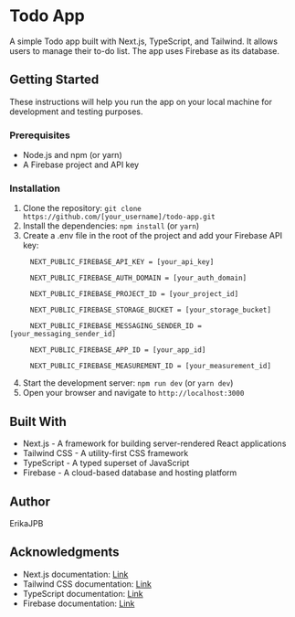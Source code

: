 # Todo App

A simple Todo app built with Next.js, TypeScript, and Tailwind. It allows users to manage their to-do list. The app uses Firebase as its database.

## Getting Started

These instructions will help you run the app on your local machine for development and testing purposes.

### Prerequisites

- Node.js and npm (or yarn)
- A Firebase project and API key

### Installation

1. Clone the repository: `git clone https://github.com/[your_username]/todo-app.git`
2. Install the dependencies: `npm install` (or `yarn`)
3. Create a .env file in the root of the project and add your Firebase API key: 
```
     NEXT_PUBLIC_FIREBASE_API_KEY = [your_api_key]
     
     NEXT_PUBLIC_FIREBASE_AUTH_DOMAIN = [your_auth_domain]
     
     NEXT_PUBLIC_FIREBASE_PROJECT_ID = [your_project_id]
     
     NEXT_PUBLIC_FIREBASE_STORAGE_BUCKET = [your_storage_bucket]
     
     NEXT_PUBLIC_FIREBASE_MESSAGING_SENDER_ID = [your_messaging_sender_id]
     
     NEXT_PUBLIC_FIREBASE_APP_ID = [your_app_id]
     
     NEXT_PUBLIC_FIREBASE_MEASUREMENT_ID = [your_measurement_id]
 ```
     
 
                                                 

4. Start the development server: `npm run dev` (or `yarn dev`)
5. Open your browser and navigate to `http://localhost:3000`

## Built With

- Next.js - A framework for building server-rendered React applications
- Tailwind CSS - A utility-first CSS framework
- TypeScript - A typed superset of JavaScript
- Firebase - A cloud-based database and hosting platform

## Author

ErikaJPB

## Acknowledgments

- Next.js documentation: [Link](https://nextjs.org/docs)
- Tailwind CSS documentation: [Link](https://tailwindcss.com/docs)
- TypeScript documentation: [Link](https://www.typescriptlang.org/docs)
- Firebase documentation: [Link](https://firebase.google.com/docs)
